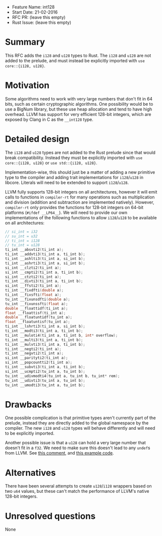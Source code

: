 - Feature Name: int128
- Start Date: 21-02-2016
- RFC PR: (leave this empty)
- Rust Issue: (leave this empty)

# Summary
[summary]: #summary

This RFC adds the `i128` and `u128` types to Rust. The `i128` and `u128` are not added to the prelude, and must instead be explicitly imported with `use core::{i128, u128}`.

# Motivation
[motivation]: #motivation

Some algorithms need to work with very large numbers that don't fit in 64 bits, such as certain cryptographic algorithms. One possibility would be to use a BigNum library, but these use heap allocation and tend to have high overhead. LLVM has support for very efficient 128-bit integers, which are exposed by Clang in C as the `__int128` type.

# Detailed design
[design]: #detailed-design

The `i128` and `u128` types are not added to the Rust prelude since that would break compatibility. Instead they must be explicitly imported with `use core::{i128, u128}` or `use std::{i128, u128}`.

Implementation-wise, this should just be a matter of adding a new primitive type to the compiler and adding trait implementations for `i128`/`u128` in libcore. Literals will need to be extended to support `i128`/`u128`.

LLVM fully supports 128-bit integers on all architectures, however it will emit calls to functions in `compiler-rt` for many operations such as multiplication and division (addition and subtraction are implemented natively). However, `compiler-rt` only provides the functions for 128-bit integers on 64-bit platforms (`#ifdef __LP64__`). We will need to provide our own implementations of the following functions to allow `i128`/`u128` to be available on all architectures:

```c
// si_int = i32
// su_int = u32
// ti_int = i128
// tu_int = u128
ti_int __absvti2(ti_int a);
ti_int __addvti3(ti_int a, ti_int b);
ti_int __ashlti3(ti_int a, si_int b);
ti_int __ashrti3(ti_int a, si_int b);
si_int __clzti2(ti_int a);
si_int __cmpti2(ti_int a, ti_int b);
si_int __ctzti2(ti_int a);
ti_int __divti3(ti_int a, ti_int b);
si_int __ffsti2(ti_int a);
ti_int __fixdfti(double a);
ti_int __fixsfti(float a);
tu_int __fixunsdfti(double a);
tu_int __fixunssfti(float a);
double __floattidf(ti_int a);
float __floattisf(ti_int a);
double __floatuntidf(tu_int a);
float __floatuntisf(tu_int a);
ti_int __lshrti3(ti_int a, si_int b);
ti_int __modti3(ti_int a, ti_int b);
ti_int __muloti4(ti_int a, ti_int b, int* overflow);
ti_int __multi3(ti_int a, ti_int b);
ti_int __mulvti3(ti_int a, ti_int b);
ti_int __negti2(ti_int a);
ti_int __negvti2(ti_int a);
si_int __parityti2(ti_int a);
si_int __popcountti2(ti_int a);
ti_int __subvti3(ti_int a, ti_int b);
si_int __ucmpti2(tu_int a, tu_int b);
tu_int __udivmodti4(tu_int a, tu_int b, tu_int* rem);
tu_int __udivti3(tu_int a, tu_int b);
tu_int __umodti3(tu_int a, tu_int b);
```

# Drawbacks
[drawbacks]: #drawbacks

One possible complication is that primitive types aren't currently part of the prelude, instead they are directly added to the global namespace by the compiler. The new `i128` and `u128` types will behave differently and will need to be explicitly imported.

Another possible issue is that a `u128` can hold a very large number that doesn't fit in a `f32`. We need to make sure this doesn't lead to any `undef`s from LLVM. See [this comment](https://github.com/rust-lang/rust/issues/10185#issuecomment-110955148), and [this example code](https://gist.github.com/Amanieu/f87da5f0599b343c5500).

# Alternatives
[alternatives]: #alternatives

There have been several attempts to create `u128`/`i128` wrappers based on two `u64` values, but these can't match the performance of LLVM's native 128-bit integers.

# Unresolved questions
[unresolved]: #unresolved-questions

None
